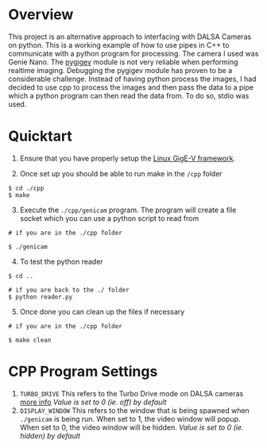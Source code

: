 # Overview
This project is an alternative approach to interfacing with DALSA Cameras on python. This is a working example of how to use pipes in C++ to communicate with a python program for processing. The camera I used was Genie Nano. The [pygigev](https://pypi.org/project/pygigev/) module is not very reliable when performing realtime imaging. Debugging the pygigev module has proven to be a considerable challenge. Instead of having python process the images, I had decided to use cpp to process the images and then pass the data to a pipe which a python program can then read the data from. To do so, stdio was used.

# Quicktart
1. Ensure that you have properly setup the [Linux GigE-V framework](https://www.teledynedalsa.com/en/products/imaging/vision-software/linux-gige-v-framework/). 

2. Once set up you should be able to run make in the `/cpp` folder
```
$ cd ./cpp
$ make
```

3. Execute the `./cpp/genicam` program. The program will create a file socket which you can use a python script to read from
```
# if you are in the ./cpp folder

$ ./genicam
```

4. To test the python reader
```
$ cd ..

# if you are back to the ./ folder
$ python reader.py
```

5. Once done you can clean up the files if necessary
```
# if you are in the ./cpp folder

$ make clean
```

# CPP Program Settings
1. `TURBO_DRIVE` This refers to the Turbo Drive mode on DALSA cameras [more info](https://www.teledynedalsa.com/en/learn/knowledge-center/turbodrive/) *Value is set to 0 (ie. off) by default*
2. `DISPLAY_WINDOW` This refers to the window that is being spawned when `./genicam` is being run. When set to 1, the video window will popup. When set to 0, the video window will be hidden. *Value is set to 0 (ie. hidden) by default*
